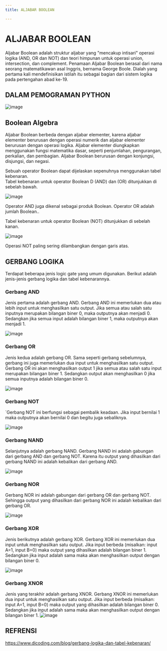 ```yaml
---
title: ALJABAR BOOLEAN

---
```


# ALJABAR BOOLEAN
Aljabar Boolean adalah struktur aljabar yang "mencakup intisari" operasi logika (AND, OR dan NOT) dan teori himpunan untuk operasi union, intersection, dan complement. Penamaan Aljabar Boolean berasal dari nama seorang matematikawan asal Inggris, bernama George Boole. Dialah yang pertama kali mendefinisikan istilah itu sebagai bagian dari sistem logika pada pertengahan abad ke-19.
## DALAM PEMOGRAMAN PYTHON
![image](https://hackmd.io/_uploads/BJeGbEYJ1l.png)

## Boolean Algebra
Aljabar Boolean berbeda dengan aljabar elementer, karena aljabar elementer berurusan dengan operasi numerik dan aljabar elementer berurusan dengan operasi logika. Aljabar elementer diungkapkan menggunakan fungsi matematika dasar, seperti penjumlahan, pengurangan, perkalian, dan pembagian. Aljabar Boolean berurusan dengan konjungsi, disjungsi, dan negasi.

Sebuah operator Boolean dapat dijelaskan sepenuhnya menggunakan tabel kebenaran.  
Tabel kebenaran untuk operator Boolean D (AND) dan (OR) ditunjukkan di sebelah bawah.  

![image](https://hackmd.io/_uploads/ByeqWNKyJg.png)

Operator AND  juga dikenal sebagai produk Boolean. Operator OR adalah jumlah Boolean..

Tabel kebenaran untuk operator Boolean (NOT) ditunjukkan di sebelah kanan.  


![image](https://hackmd.io/_uploads/SJIBfNtk1e.png)

Operasi NOT paling sering dilambangkan dengan garis atas. 
## GERBANG LOGIKA
Terdapat beberapa jenis logic gate yang umum digunakan. Berikut adalah jenis-jenis gerbang logika dan tabel kebenarannya.

### Gerbang AND
Jenis pertama adalah gerbang AND. Gerbang AND ini memerlukan dua atau lebih input untuk menghasilkan satu output. Jika semua atau salah satu inputnya merupakan bilangan biner 0, maka outputnya akan menjadi 0. Sedangkan jika semua input adalah bilangan biner 1, maka outputnya akan menjadi 1.

![image](https://hackmd.io/_uploads/BkXHrNtykx.png)

### Gerbang OR
Jenis kedua adalah gerbang OR. Sama seperti gerbang sebelumnya, gerbang ini juga memerlukan dua input untuk menghasilkan satu output. Gerbang OR ini akan menghasilkan output 1 jika semua atau salah satu input merupakan bilangan biner 1. Sedangkan output akan menghasilkan 0 jika semua inputnya adalah bilangan biner 0.

![image](https://hackmd.io/_uploads/SJ-KBVt1yx.png)

### Gerbang NOT
`Gerbang NOT ini berfungsi sebagai pembalik keadaan. Jika input bernilai 1 maka outputnya akan bernilai 0 dan begitu juga sebaliknya.

![image](https://hackmd.io/_uploads/S1Z3BNYJkg.png)

### Gerbang NAND
Selanjutnya adalah gerbang NAND. Gerbang NAND ini adalah gabungan dari gerbang AND dan gerbang NOT. Karena itu output yang dihasilkan dari gerbang NAND ini adalah kebalikan dari gerbang AND.

![image](https://hackmd.io/_uploads/SJS0BNFJJx.png)

### Gerbang NOR
Gerbang NOR ini adalah gabungan dari gerbang OR dan gerbang NOT. Sehingga output yang dihasilkan dari gerbang NOR ini adalah kebalikan dari gerbang OR.

![image](https://hackmd.io/_uploads/B1OMhEFyJx.png)

### Gerbang XOR
Jenis berikutnya adalah gerbang XOR. Gerbang XOR ini memerlukan dua input untuk menghasilkan satu output. Jika input berbeda (misalkan: input A=1, input B=0) maka output yang dihasilkan adalah bilangan biner 1. Sedangkan jika input adalah sama maka akan menghasilkan output dengan bilangan biner 0.

![image](https://hackmd.io/_uploads/S1IEnEFy1e.png)

### Gerbang XNOR
Jenis yang terakhir adalah gerbang XNOR. Gerbang XNOR ini memerlukan dua input untuk menghasilkan satu output. Jika input berbeda (misalkan: input A=1, input B=0) maka output yang dihasilkan adalah bilangan biner 0. Sedangkan jika input adalah sama maka akan menghasilkan output dengan bilangan biner 1.
![image](https://hackmd.io/_uploads/Hy2H2EYk1x.png)

## REFRENSI 
https://www.dicoding.com/blog/gerbang-logika-dan-tabel-kebenaran/
